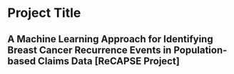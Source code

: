 # Project Title
## A Machine Learning Approach for Identifying Breast Cancer Recurrence Events in Population-based Claims Data [ReCAPSE Project]
 
